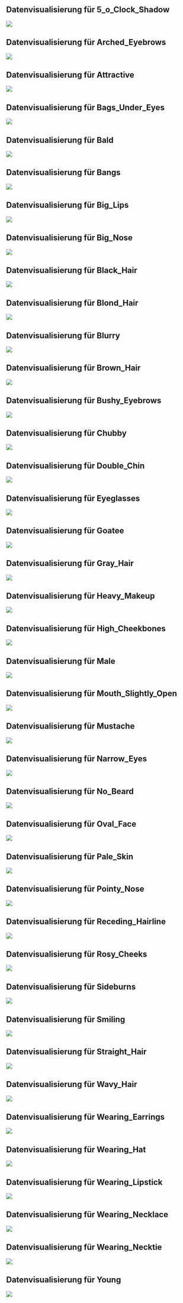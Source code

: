 
## Datenvisualisierung für 5_o_Clock_Shadow
![](https://asset.cml.dev/359327fff4ed599db4a4693c4dffaea2bd6fac58?cml=png)

## Datenvisualisierung für Arched_Eyebrows
![](https://asset.cml.dev/5b41a287105d56664ab191b7790a3ff071bc3caa?cml=png)

## Datenvisualisierung für Attractive
![](https://asset.cml.dev/bfc68cbb8513d336a3fff626fabbd61b6a50f0a2?cml=png)

## Datenvisualisierung für Bags_Under_Eyes
![](https://asset.cml.dev/dae6934dc5a79d0a39cfefe54935dbab2e3d5def?cml=png)

## Datenvisualisierung für Bald
![](https://asset.cml.dev/e618f34cc711eb1f8b8f163bd0bd0702ad714fee?cml=png)

## Datenvisualisierung für Bangs
![](https://asset.cml.dev/d3b4fa8d8ba1fbd3ef7cdd5597187c2ea6bc5c1f?cml=png)

## Datenvisualisierung für Big_Lips
![](https://asset.cml.dev/e12c1f1dd50a9cf70647a2cbd32c6a7770ba5961?cml=png)

## Datenvisualisierung für Big_Nose
![](https://asset.cml.dev/c8577a4cebbf3b6260466c18f2cacb9fd892f74b?cml=png)

## Datenvisualisierung für Black_Hair
![](https://asset.cml.dev/744acb82f92a6fd8976cddbec6923cfb4ab2a856?cml=png)

## Datenvisualisierung für Blond_Hair
![](https://asset.cml.dev/d6be26c44e479c4a426be8ea62c3c04d07f84c93?cml=png)

## Datenvisualisierung für Blurry
![](https://asset.cml.dev/d0e43ea054195d825e4fb393968a80e71d301512?cml=png)

## Datenvisualisierung für Brown_Hair
![](https://asset.cml.dev/f83be9a2d6290244287b1dfc2b74a8d8330fafb7?cml=png)

## Datenvisualisierung für Bushy_Eyebrows
![](https://asset.cml.dev/ab22e0e008670f91000b49e439f63295153970cf?cml=png)

## Datenvisualisierung für Chubby
![](https://asset.cml.dev/39d5a56ad00525816d9046bba505e429e3741d4a?cml=png)

## Datenvisualisierung für Double_Chin
![](https://asset.cml.dev/535e824a161afbdfc88c378b0d5bf283bee0423b?cml=png)

## Datenvisualisierung für Eyeglasses
![](https://asset.cml.dev/76744220e1c63ca1926685342d5ec9dfd3c3faa8?cml=png)

## Datenvisualisierung für Goatee
![](https://asset.cml.dev/b9b65085e0e7e57a01179aa124f804c9e1b907a5?cml=png)

## Datenvisualisierung für Gray_Hair
![](https://asset.cml.dev/a669d3cb10e56092b9a815d493571d9a05b8df31?cml=png)

## Datenvisualisierung für Heavy_Makeup
![](https://asset.cml.dev/b1e96ca45ffdf1c1f7280eedace65c772fc27c70?cml=png)

## Datenvisualisierung für High_Cheekbones
![](https://asset.cml.dev/55154c75f7eec292f78d5330cbd0f4500f82740b?cml=png)

## Datenvisualisierung für Male
![](https://asset.cml.dev/0ec2d8a4fcdafa98375b49a76052749aca471c28?cml=png)

## Datenvisualisierung für Mouth_Slightly_Open
![](https://asset.cml.dev/eb019992b74ecf17451473df6f82b110724a476a?cml=png)

## Datenvisualisierung für Mustache
![](https://asset.cml.dev/1ed2c4d673629950380cd27a4c296b378704ad60?cml=png)

## Datenvisualisierung für Narrow_Eyes
![](https://asset.cml.dev/3ec840a2ef7db1e049b310fe1e6998eeff940820?cml=png)

## Datenvisualisierung für No_Beard
![](https://asset.cml.dev/d0b02da60681091e8b8bea4d2daff7d9c6ecf080?cml=png)

## Datenvisualisierung für Oval_Face
![](https://asset.cml.dev/8cccd27f8213c8d24e6192e04f13a386eac6b600?cml=png)

## Datenvisualisierung für Pale_Skin
![](https://asset.cml.dev/d1e143cbefe6e4ffd94b2354ad657a0dc74f1d91?cml=png)

## Datenvisualisierung für Pointy_Nose
![](https://asset.cml.dev/a95c398e2d10a7c88592d53e0ff32059cd9d4373?cml=png)

## Datenvisualisierung für Receding_Hairline
![](https://asset.cml.dev/453eb34dfe7091c1830363a00f07cfdf55ade3bc?cml=png)

## Datenvisualisierung für Rosy_Cheeks
![](https://asset.cml.dev/e376e12d7b40c80a8bcc8090b20ad891d34475b0?cml=png)

## Datenvisualisierung für Sideburns
![](https://asset.cml.dev/8263ac2022b4957afb97c5c8785dc93d0e5fb22f?cml=png)

## Datenvisualisierung für Smiling
![](https://asset.cml.dev/8491879b914d5b7ccea7be41d0b50866ed1a8c60?cml=png)

## Datenvisualisierung für Straight_Hair
![](https://asset.cml.dev/1494bfb6df78f4eec2cef81369684e954e479d38?cml=png)

## Datenvisualisierung für Wavy_Hair
![](https://asset.cml.dev/d163c67f3c20fdd319c7e7f0e9dc981eefdce0a3?cml=png)

## Datenvisualisierung für Wearing_Earrings
![](https://asset.cml.dev/8db8b205566fb9dbe093fb15ec7fcbfdbf6e6f56?cml=png)

## Datenvisualisierung für Wearing_Hat
![](https://asset.cml.dev/d585d681389772809af90865c61249d8734055d8?cml=png)

## Datenvisualisierung für Wearing_Lipstick
![](https://asset.cml.dev/d4e4bd60876517cfcf6fed4e5849980ab4532523?cml=png)

## Datenvisualisierung für Wearing_Necklace
![](https://asset.cml.dev/a2d52e5162020212c21e90c586ad49f40e861a39?cml=png)

## Datenvisualisierung für Wearing_Necktie
![](https://asset.cml.dev/e97a51d596e44815f53412e4ba9e3bea76f819e4?cml=png)

## Datenvisualisierung für Young
![](https://asset.cml.dev/0f1345b9346f13c23ba8c941a5c688f53adec4a3?cml=png)
